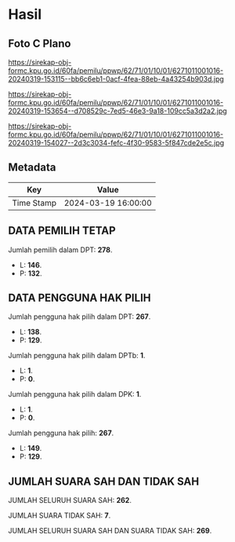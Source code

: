 # Hasil

## Foto C Plano

https://sirekap-obj-formc.kpu.go.id/60fa/pemilu/ppwp/62/71/01/10/01/6271011001016-20240319-153115--bb6c6eb1-0acf-4fea-88eb-4a43254b903d.jpg

https://sirekap-obj-formc.kpu.go.id/60fa/pemilu/ppwp/62/71/01/10/01/6271011001016-20240319-153654--d708529c-7ed5-46e3-9a18-109cc5a3d2a2.jpg

https://sirekap-obj-formc.kpu.go.id/60fa/pemilu/ppwp/62/71/01/10/01/6271011001016-20240319-154027--2d3c3034-fefc-4f30-9583-5f847cde2e5c.jpg


## Metadata

| Key        | Value               |
| ---------- | ------------------- |
| Time Stamp | 2024-03-19 16:00:00 |


## DATA PEMILIH TETAP

Jumlah pemilih dalam DPT: **278**.
 * L: **146**.
 * P: **132**.

## DATA PENGGUNA HAK PILIH

Jumlah pengguna hak pilih dalam DPT: **267**.
 * L: **138**.
 * P: **129**.

Jumlah pengguna hak pilih dalam DPTb: **1**.
 * L: **1**.
 * P: **0**.

Jumlah pengguna hak pilih dalam DPK: **1**.
 * L: **1**.
 * P: **0**.

Jumlah pengguna hak pilih: **267**.
 * L: **149**.
 * P: **129**.

## JUMLAH SUARA SAH DAN TIDAK SAH

JUMLAH SELURUH SUARA SAH: **262**.

JUMLAH SUARA TIDAK SAH: **7**.

JUMLAH SELURUH SUARA SAH DAN SUARA TIDAK SAH: **269**.


